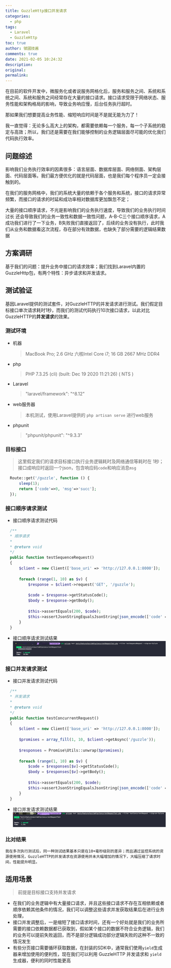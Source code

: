```yaml
---
title: GuzzleHttp接口并发请求
categories:
  - php
tags:
  - Laravel
  - GuzzleHttp
toc: true
author: 虢國技酱
comments: true
date: 2021-02-05 10:24:32
description:
original:
permalink:
---
```


在目前的软件开发中，微服务化或者说服务网格化后，服务和服务之间、系统和系统之间、系统和服务之间经常存在大量的接口请求。接口请求受限于网络状态、服务性能和架构格局的影响，导致业务响应慢，后台任务执行超时。

那如果我们想要提高业务性能、缩短响应时间是不是就无能为力了！

我一直觉得：无论多么高大上的架构，都需要依赖每一个服务，每一个子系统的稳定与高效；所以，我们还是需要在我们能够控制的业务逻辑层面尽可能的优化我们代码执行效率。

<!-- more -->

## 问题综述

  影响我们业务执行效率的因素很多：语言层面、数据库层面、网络侧面、架构层面、代码层面等。我们最方便优化的就是代码层面，也是我们每个程序员一定会接触到的。

  在我们的服务网格中，我们的系统大量的依赖于各个服务和系统，接口的请求异常频繁，而接口的请求的时延和成功率相对数据库更加飘忽不定；

  大量的接口顺序请求，不光是影响我们的业务执行速度，导致我们的业务执行时间过长
  还会导致我们的业务一致性和数据一致性问题，A-B-C三个接口顺序请求，A成功我们进行了一下业务，B失败我们直接返回了，后续的业务没有执行，此时我们从业务和数据看这次流程，存在部分有效数据，也缺失了部分需要的逻辑结果数据

## 方案调研

  基于我们的问题：提升业务中接口的请求效率；我们找到Laravel内置的GuzzleHttp包，有两个特性：异步请求和并发请求。

## 测试验证

  基因Laravel提供的测试套件，对GuzzleHTTP的并发请求进行测试。我们假定目标接口单次请求耗时1秒，而我们的测试代码执行10次接口请求，以此对比GuzzleHTTP的**并发请求**的效果。

  ### 测试环境

  * 机器
    > MacBook Pro; 
    > 2.6 GHz 六核Intel Core i7;
    > 16 GB 2667 MHz DDR4

  * php 
    > PHP 7.3.25 (cli) (built: Dec 19 2020 11:21:26) ( NTS )

  * Laravel
    > "laravel/framework": "^8.12"

  * web服务器
    > 本机测试，使用Laravel提供的 `php artisan serve` 进行web服务

  * phpunit
    > "phpunit/phpunit": "^9.3.3"

  ### 目标接口
  > 这里假定我们的请求目标接口执行业务逻辑耗时及网络通信等耗时在 1秒；接口成响应时返回一个json，包含响应码`code`和响应消息`msg`

  ```php
    Route::get('/guzzle', function () {
        sleep(1);
        return ['code'=>0, 'msg'=>'succ'];
    });
  ```

  ### 接口顺序请求测试

  * 接口顺序请求测试代码
  ```php
    /**
    * 顺序请求
    *
    * @return void
    */
    public function testSequenceRequest()
    {
        $client = new Client(['base_uri' => 'http://127.0.0.1:8000']);

        foreach (range(1, 10) as $v) {
            $response = $client->request('GET', '/guzzle');

            $code = $response->getStatusCode();
            $body = $response->getBody();

            $this->assertEquals(200, $code);
            $this->assertJsonStringEqualsJsonString(json_encode(['code' => 0, 'msg' => 'succ']), $body);
        }
    }
  ```

  * 接口顺序请求测试结果
  ![](/images/php/guzzle/sequence.png)
  
  ### 接口并发请求测试

  * 接口并发请求测试代码
  ```php
    /**
    * 并发请求
    *
    * @return void
    */
    public function testConcurrentRequest()
    {
        $client = new Client(['base_uri' => 'http://127.0.0.1:8000']);

        $promises = array_fill(1, 10, $client->getAsync('/guzzle'));

        $responses = Promise\Utils::unwrap($promises);

        foreach (range(1, 10) as $v) {
            $code = $responses[$v]->getStatusCode();
            $body = $responses[$v]->getBody();

            $this->assertEquals(200, $code);
            $this->assertJsonStringEqualsJsonString(json_encode(['code' => 0, 'msg' => 'succ']), $body);
        }
    }
  ```

  * 接口并发请求测试结果
  ![](/images/php/guzzle/concurrent.png)

  ### 比对结果
    
    我在多次执行测试后，同一种测试结果基本只是在10+毫秒级别的差异；而且通过监控系统的资源使用情况，GuzzleHTTP的并发请求在资源使用并未大幅增加的情况下，大幅压缩了请求时间，性能提升明显。

## 适用场景
  > 前提是目标接口支持并发请求

  * 在我们的业务逻辑中有大量接口请求，并且这些接口请求不存在互相依赖或者顺序依赖其他条件的情况，我们可以调整这些请求并发获取结果后在进行业务处理，
  * 接口并发调整后，一是缩短了接口请求时间，还有一个好处就是我们的业务所需要的接口依赖数据都已获取到，假如某个接口的数据不符合业务逻辑，我们的业务可以提前失败返回，而不是部分逻辑成功部分逻辑失败的这种不一致的情况发生
  * 有些分页接口需要循环获取数据，在封装的SDK中，通常我们使用`yield`生成器来增加使用的便利性，现在我们可以利用 GuzzleHTTP 并发请求和 `yield`生成器，便利的同时性能更高

